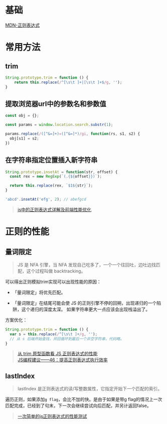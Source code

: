# 基础

[MDN-正则表达式](https://developer.mozilla.org/zh-CN/docs/Web/JavaScript/Guide/Regular_Expressions)

# 常用方法

## trim

```js
String.prototype.trim = function () {
    return this.replace(/^[\s\t ]+|[\s\t ]+$/g, '');
}
```

## 提取浏览器url中的参数名和参数值

```js
const obj = {};

const params = window.location.search.substr(1);

params.replace(/([^&=]+)=([^&=]*)/gi, function(rs, s1, s2) {
  obj[s1] = s2;
})
```

## 在字符串指定位置插入新字符串

```js
String.prototype.insetAt = function(str, offset) {
  const rex = new RegExp(`(.{${offset}})`);

  return this.replace(rex, `$1${str}`);
}

'abcd'.insetAt('efg', 2); // abefgcd
```

> [js中的正则表达式详解及前端性能优化](https://blog.csdn.net/wolfGuiDao/article/details/106305509?utm_medium=distribute.pc_relevant.none-task-blog-2~default~baidujs_baidulandingword~default-0-106305509-blog-42396899.pc_relevant_aa&spm=1001.2101.3001.4242.1&utm_relevant_index=3)

# 正则的性能

## 量词限定

> JS 是 NFA 引擎，当 NFA 发现自己吃多了，一个一个往回吐，边吐边找匹配，这个过程叫做 backtracking。

可以得出正则模拟trim实现可以出现性能的原因：

* 「量词限定」将优先匹配。

* 「量词限定」在结尾可能会使 JS 的正则引擎不停的回朔，出现递归的一个陷阱，这个递归的深度太深。
如果字符串更大一点应该会出现栈溢出了。

方案优化：

```js
String.prototype.trim = function () {
  var s = this.replace(/^[\s\t ]+/g, '');
  // 从 s 后端开始查找，并回循环到最后一个非空字符串，代码略。
}
```

> [从 trim 原型函数看 JS 正则表达式的性能](http://fex.baidu.com/blog/2014/03/trim-to-regexp-performance/)<br>
[JS编程建议——46：提高正则表达式执行效率](https://blog.csdn.net/weixin_34220623/article/details/90249553?spm=1001.2101.3001.6650.1&utm_medium=distribute.pc_relevant.none-task-blog-2%7Edefault%7ECTRLIST%7ERate-1-90249553-blog-106305509.topblog&depth_1-utm_source=distribute.pc_relevant.none-task-blog-2%7Edefault%7ECTRLIST%7ERate-1-90249553-blog-106305509.topblog&utm_relevant_index=2)

## lastIndex

> lastIndex 是正则表达式的读/写整数属性，它指定开始下一个匹配的索引。

遍历正则，如果添加`g flag`，会比不加的快。是由于如果是带g flag的情况上一次匹配完成，已经到了句末，下一次会继续尝试向后匹配，并另计返回false。

> [一次简单的js正则表达式的性能测试](https://blog.csdn.net/cangdu/article/details/42396899)